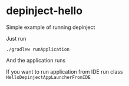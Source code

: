 # depinject-hello
Simple example of running depinject

Just run

    ./gradlew runApplication

And the application runs

If you want to run application from IDE run class `HelloDepinjectAppLauncherFromIDE`
